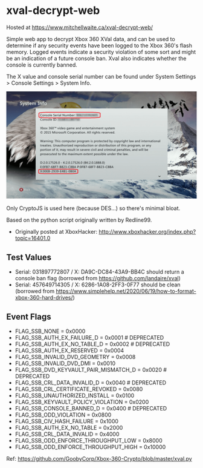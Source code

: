 # xval-decrypt-web

Hosted at https://www.mitchellwaite.ca/xval-decrypt-web/

Simple web app to decrypt Xbox 360 XVal data, and can be used to determine if any security events have been logged to the Xbox 360's flash memory. Logged events indicate a security violation of some sort and might be an indication of a future console ban. Xval also indicates whether the console is currently banned.

The X value and console serial number can be found under System Settings > Console Settings > System Info.

![system info screen](sysinfo.png)

Only CryptoJS is used here (because DES...) so there's minimal bloat.

Based on the python script originally written by Redline99.

- Originally posted at XboxHacker: http://www.xboxhacker.org/index.php?topic=16401.0

## Test Values

- Serial: 031897772807 / X: DA9C-DC84-43A9-BB4C should return a console ban flag (borrowed from https://github.com/landaire/xval)
- Serial: 457649714305 / X: 6286-1A08-2FF3-0F77 should be clean (borrowed from https://www.simplehelp.net/2020/06/19/how-to-format-xbox-360-hard-drives/)


## Event Flags

- FLAG_SSB_NONE                         = 0x0000
- FLAG_SSB_AUTH_EX_FAILURE_D            = 0x0001	# DEPRECATED
- FLAG_SSB_AUTH_EX_NO_TABLE_D           = 0x0002	# DEPRECATED
- FLAG_SSB_AUTH_EX_RESERVED             = 0x0004
- FLAG_SSB_INVALID_DVD_GEOMETRY         = 0x0008
- FLAG_SSB_INVALID_DVD_DMI              = 0x0010
- FLAG_SSB_DVD_KEYVAULT_PAIR_MISMATCH_D = 0x0020	# DEPRECATED
- FLAG_SSB_CRL_DATA_INVALID_D           = 0x0040	# DEPRECATED
- FLAG_SSB_CRL_CERTIFICATE_REVOKED      = 0x0080
- FLAG_SSB_UNAUTHORIZED_INSTALL         = 0x0100
- FLAG_SSB_KEYVAULT_POLICY_VIOLATION    = 0x0200
- FLAG_SSB_CONSOLE_BANNED_D             = 0x0400	# DEPRECATED
- FLAG_SSB_ODD_VIOLATION                = 0x0800
- FLAG_SSB_CIV_HASH_FAILURE             = 0x1000
- FLAG_SSB_AUTH_EX_NO_TABLE             = 0x2000
- FLAG_SSB_CRL_DATA_INVALID             = 0x4000
- FLAG_SSB_ODD_ENFORCE_THROUGHPUT_LOW   = 0x8000
- FLAG_SSB_ODD_ENFORCE_THROUGHPUT_HIGH  = 0x10000

Ref: https://github.com/GoobyCorp/Xbox-360-Crypto/blob/master/xval.py